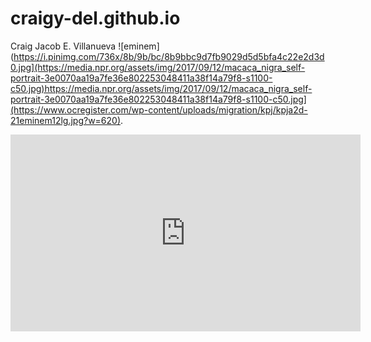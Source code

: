 # craigy-del.github.io
Craig Jacob E. Villanueva
![eminem](https://i.pinimg.com/736x/8b/9b/bc/8b9bbc9d7fb9029d5d5bfa4c22e2d3d0.jpg](https://media.npr.org/assets/img/2017/09/12/macaca_nigra_self-portrait-3e0070aa19a7fe36e802253048411a38f14a79f8-s1100-c50.jpg)https://media.npr.org/assets/img/2017/09/12/macaca_nigra_self-portrait-3e0070aa19a7fe36e802253048411a38f14a79f8-s1100-c50.jpg](https://www.ocregister.com/wp-content/uploads/migration/kpj/kpja2d-21eminem12lg.jpg?w=620).


<iframe width="560" height="315" src="https://www.youtube.com/embed/r_0JjYUe5jo?si=ndqip9zkVRedAq5e" title="YouTube video player" frameborder="0" allow="accelerometer; autoplay; clipboard-write; encrypted-media; gyroscope; picture-in-picture; web-share" allowfullscreen></iframe>



